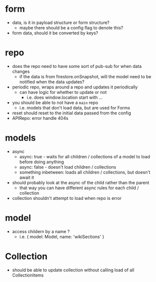 # form
- data, is it in payload structure or form structure?
    - maybe there should be a config flag to denote this?
- form data, should it be converted by keys?

# repo
- does the repo need to have some sort of pub-sub for when data changes
    - if the data is from firestore.onSnapshot, will the model need to be notified when the data updates?
- periodic repo, wraps around a repo and updates it periodically
    - can have logic for whether to update or not
        - i.e. does window.location start with ...
- you should be able to not have a `main` repo
    - i.e. models that don't load data, but are used for Forms
- reset should reset to the initial data passed from the config
- APIRepo: error handle 404s
 
# models
- async
    - async: true - waits for all children / collections of a model to load before doing anything
    - async: false - doesn't load children / collections
    - something inbetween: loads all children / collections, but doesn't await it
- should probably look at the async of the child rather than the parent
    - that way you can have different async rules for each child / collection
- collection shouldn't attempt to load when repo is error

# model
- access childern by a name ?
    - i.e. {
        model: Model,
        name: 'wikiSections'
    }

# Collection
- should be able to update collection without calling load of all CollectionItems